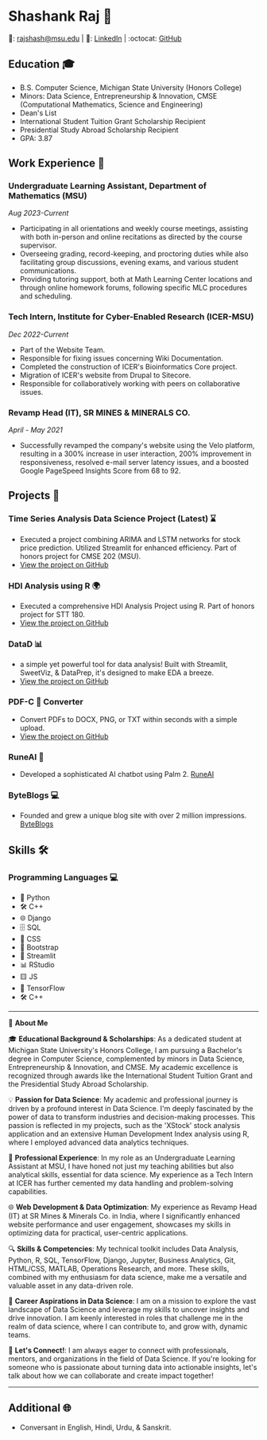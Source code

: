# Shashank Raj 🌟

📧: rajshash@msu.edu | 🔗: <a href="https://linkedin.com/in/rshashank10" target="_blank">LinkedIn</a> | :octocat: [GitHub](https://github.com/shashoriginal)

## Education 🎓

- B.S. Computer Science, Michigan State University (Honors College)
- Minors: Data Science, Entrepreneurship & Innovation, CMSE (Computational Mathematics, Science and Engineering)
- Dean's List
- International Student Tuition Grant Scholarship Recipient
- Presidential Study Abroad Scholarship Recipient
- GPA: 3.87

## Work Experience 💼

### Undergraduate Learning Assistant, Department of Mathematics (MSU)
_Aug 2023-Current_
- Participating in all orientations and weekly course meetings, assisting with both in-person and online recitations as directed by the 
course supervisor. 
- Overseeing grading, record-keeping, and proctoring duties while also facilitating group discussions, evening exams, and various
student communications. 
- Providing tutoring support, both at Math Learning Center locations and through online homework forums, following specific MLC 
procedures and scheduling. 

### Tech Intern, Institute for Cyber-Enabled Research (ICER-MSU)
_Dec 2022-Current_
- Part of the Website Team. 
- Responsible for fixing issues concerning Wiki Documentation. 
- Completed the construction of ICER's Bioinformatics Core project. 
- Migration of ICER's website from Drupal to Sitecore. 
- Responsible for collaboratively working with peers on collaborative issues.

### Revamp Head (IT), SR MINES & MINERALS CO.
_April - May 2021_
- Successfully revamped the company's website using the Velo platform, resulting in a 300% increase in user interaction, 200% 
improvement in responsiveness, resolved e-mail server latency issues, and a boosted Google PageSpeed Insights Score from 68 to 92.

## Projects 🔨

### Time Series Analysis Data Science Project (Latest) ⌛
- Executed a project combining ARIMA and LSTM networks for stock price prediction. Utilized Streamlit for enhanced efficiency. Part of honors project for CMSE 202 (MSU).
- [View the project on GitHub](https://github.com/shashoriginal/Xstock)

### HDI Analysis using R 🌍
- Executed a comprehensive HDI Analysis Project using R. Part of honors project for STT 180.
- [View the project on GitHub](https://github.com/shashoriginal/hdi_analysis)

### DataD 📊 
- a simple yet powerful tool for data analysis! Built with Streamlit, SweetViz, & DataPrep, it's designed to make EDA a breeze. 
- [View the project on GitHub](https://github.com/shashoriginal/DataD)

### PDF-C 📄 Converter

- Convert PDFs to DOCX, PNG, or TXT within seconds with a simple upload.
- [View the project on GitHub](https://github.com/shashoriginal/pdf-c)


### RuneAI 🤖
- Developed a sophisticated AI chatbot using Palm 2. [RuneAI](runeai.streamlit.app)

### ByteBlogs 💻
- Founded and grew a unique blog site with over 2 million impressions. [ByteBlogs](byteblogs.info)

## Skills 🛠️
### Programming Languages 💻
- 🐍 Python
- 🛠️ C++
- 🌐 Django
- 🗄️ SQL
- 🎨 CSS
- 🥾 Bootstrap
- 🧮 Streamlit
- 📊 RStudio
- 🟨 JS
- 🤖 TensorFlow
- 🛠️ C++

---
🚀 **About Me**

🎓 **Educational Background & Scholarships**: As a dedicated student at Michigan State University's Honors College, I am pursuing a Bachelor's degree in Computer Science, complemented by minors in Data Science, Entrepreneurship & Innovation, and CMSE. My academic excellence is recognized through awards like the International Student Tuition Grant and the Presidential Study Abroad Scholarship.

💡 **Passion for Data Science**: My academic and professional journey is driven by a profound interest in Data Science. I'm deeply fascinated by the power of data to transform industries and decision-making processes. This passion is reflected in my projects, such as the 'XStock' stock analysis application and an extensive Human Development Index analysis using R, where I employed advanced data analytics techniques.

👥 **Professional Experience**: In my role as an Undergraduate Learning Assistant at MSU, I have honed not just my teaching abilities but also analytical skills, essential for data science. My experience as a Tech Intern at ICER has further cemented my data handling and problem-solving capabilities.

🌐 **Web Development & Data Optimization**: My experience as Revamp Head (IT) at SR Mines & Minerals Co. in India, where I significantly enhanced website performance and user engagement, showcases my skills in optimizing data for practical, user-centric applications.

🔍 **Skills & Competencies**: My technical toolkit includes Data Analysis, Python, R, SQL, TensorFlow, Django, Jupyter, Business Analytics, Git, HTML/CSS, MATLAB, Operations Research, and more. These skills, combined with my enthusiasm for data science, make me a versatile and valuable asset in any data-driven role.

🌟 **Career Aspirations in Data Science**: I am on a mission to explore the vast landscape of Data Science and leverage my skills to uncover insights and drive innovation. I am keenly interested in roles that challenge me in the realm of data science, where I can contribute to, and grow with, dynamic teams.

🔗 **Let's Connect!**: I am always eager to connect with professionals, mentors, and organizations in the field of Data Science. If you're looking for someone who is passionate about turning data into actionable insights, let's talk about how we can collaborate and create impact together!

---
## Additional 🌐

- Conversant in English, Hindi, Urdu, & Sanskrit.
